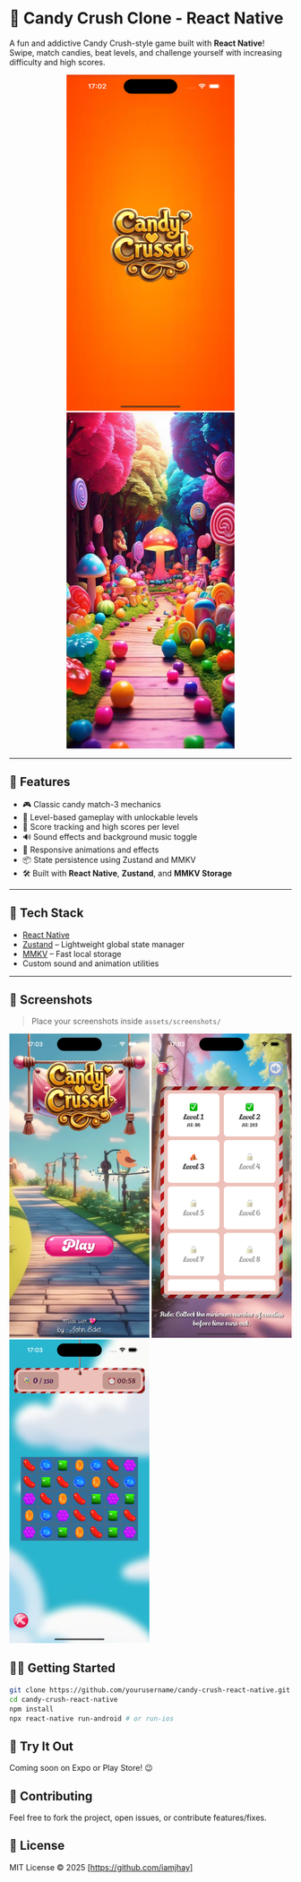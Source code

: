 # 🍬 Candy Crush Clone - React Native

A fun and addictive Candy Crush-style game built with **React Native**! Swipe, match candies, beat levels, and challenge yourself with increasing difficulty and high scores.

<p align="center">
  <img src="src/assets/screenshots/candy-splash.png" height="600" width="300" />
  <img src="src/assets/images/bgcandies.png" height="600" width="300" />
</p>

---

## 🚀 Features

- 🎮 Classic candy match-3 mechanics  
- 🎯 Level-based gameplay with unlockable levels  
- 🧠 Score tracking and high scores per level  
- 🔊 Sound effects and background music toggle  
- 🌟 Responsive animations and effects  
- 📦 State persistence using Zustand and MMKV  
- 🛠 Built with **React Native**, **Zustand**, and **MMKV Storage**

---

## 🧪 Tech Stack

- [React Native](https://reactnative.dev/)
- [Zustand](https://github.com/pmndrs/zustand) – Lightweight global state manager
- [MMKV](https://github.com/mrousavy/react-native-mmkv) – Fast local storage
- Custom sound and animation utilities

---

## 📸 Screenshots

> Place your screenshots inside `assets/screenshots/`
<p align="start">
  <img src="src/assets/screenshots/candy-1.png" width="250" />
  <img src="src/assets/screenshots/candy-2.png" width="250" />
  <img src="src/assets/screenshots/candy-3.png" width="250" />
</p>

## 🧑‍💻 Getting Started
```bash
git clone https://github.com/yourusername/candy-crush-react-native.git
cd candy-crush-react-native
npm install
npx react-native run-android # or run-ios
```

## 📱 Try It Out
Coming soon on Expo or Play Store! 😉

## 🤝 Contributing
Feel free to fork the project, open issues, or contribute features/fixes.

## 📜 License
MIT License © 2025 [https://github.com/iamjhay]

